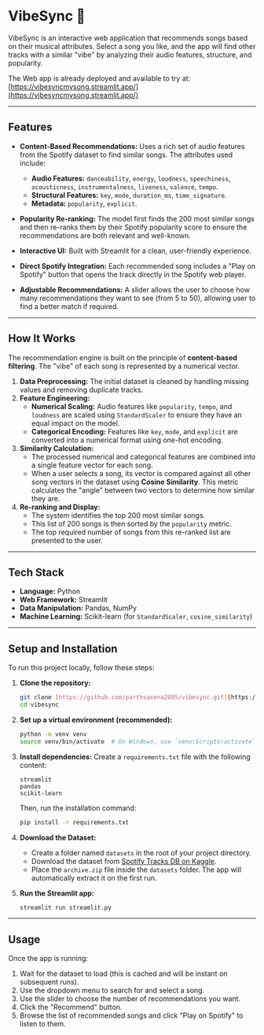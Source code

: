 # VibeSync 🎵

VibeSync is an interactive web application that recommends songs based on their musical attributes. Select a song you like, and the app will find other tracks with a similar "vibe" by analyzing their audio features, structure, and popularity.

The Web app is already deployed and available to try at:
[https://vibesyncmysong.streamlit.app/](https://vibesyncmysong.streamlit.app/)

---

##  Features

- **Content-Based Recommendations:** Uses a rich set of audio features from the Spotify dataset to find similar songs. The attributes used include:
    - **Audio Features:** `danceability`, `energy`, `loudness`, `speechiness`, `acousticness`, `instrumentalness`, `liveness`, `valence`, `tempo`.
    - **Structural Features:** `key`, `mode`, `duration_ms`, `time_signature`.
    - **Metadata:** `popularity`, `explicit`.

- **Popularity Re-ranking:** The model first finds the 200 most similar songs and then re-ranks them by their Spotify popularity score to ensure the recommendations are both relevant and well-known.

- **Interactive UI:** Built with Streamlit for a clean, user-friendly experience.

- **Direct Spotify Integration:** Each recommended song includes a "Play on Spotify" button that opens the track directly in the Spotify web player.

- **Adjustable Recommendations:** A slider allows the user to choose how many recommendations they want to see (from 5 to 50), allowing user to find a better match if required.

---

##  How It Works

The recommendation engine is built on the principle of **content-based filtering**. The "vibe" of each song is represented by a numerical vector.

1.  **Data Preprocessing:** The initial dataset is cleaned by handling missing values and removing duplicate tracks.
2.  **Feature Engineering:**
    - **Numerical Scaling:** Audio features like `popularity`, `tempo`, and `loudness` are scaled using `StandardScaler` to ensure they have an equal impact on the model.
    - **Categorical Encoding:** Features like `key`, `mode`, and `explicit` are converted into a numerical format using one-hot encoding.
3.  **Similarity Calculation:**
    - The processed numerical and categorical features are combined into a single feature vector for each song.
    - When a user selects a song, its vector is compared against all other song vectors in the dataset using **Cosine Similarity**. This metric calculates the "angle" between two vectors to determine how similar they are.
4.  **Re-ranking and Display:**
    - The system identifies the top 200 most similar songs.
    - This list of 200 songs is then sorted by the `popularity` metric.
    - The top required number of songs from this re-ranked list are presented to the user.

---

##  Tech Stack

- **Language:** Python
- **Web Framework:** Streamlit
- **Data Manipulation:** Pandas, NumPy
- **Machine Learning:** Scikit-learn (for `StandardScaler`, `cosine_similarity`)

---

##  Setup and Installation

To run this project locally, follow these steps:

1.  **Clone the repository:**
    ```bash
    git clone [https://github.com/parthsaxena2005/vibesync.git](https://github.com/parthsaxena2005/vibesync.git)
    cd vibesync
    ```

2.  **Set up a virtual environment (recommended):**
    ```bash
    python -m venv venv
    source venv/bin/activate  # On Windows, use `venv\Scripts\activate`
    ```

3.  **Install dependencies:**
    Create a `requirements.txt` file with the following content:
    ```
    streamlit
    pandas
    scikit-learn
    ```
    Then, run the installation command:
    ```bash
    pip install -r requirements.txt
    ```

4.  **Download the Dataset:**
    - Create a folder named `datasets` in the root of your project directory.
    - Download the dataset from [Spotify Tracks DB on Kaggle](https://www.kaggle.com/datasets/yamaerenay/spotify-dataset-19212020-600k-tracks).
    - Place the `archive.zip` file inside the `datasets` folder. The app will automatically extract it on the first run.

5.  **Run the Streamlit app:**
    ```bash
    streamlit run streamlit.py
    ```

---

## Usage

Once the app is running:
1.  Wait for the dataset to load (this is cached and will be instant on subsequent runs).
2.  Use the dropdown menu to search for and select a song.
3.  Use the slider to choose the number of recommendations you want.
4.  Click the "Recommend" button.
5.  Browse the list of recommended songs and click "Play on Spotify" to listen to them.
